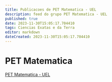 ```yaml
---
title: Publicacoes de PET Matematica - UEL 
description: feed do grupo PET Matematica - UEL
published: true
date: 2023-11-30T15:05:17.704410
tags: Ciencias Exatas e da Terra
editor: markdown
dateCreated: 2023-11-30T15:05:17.704410
---
```


# PET Matematica
[PET Matematica - UEL](/grupo/34PETMatematicaUEL)